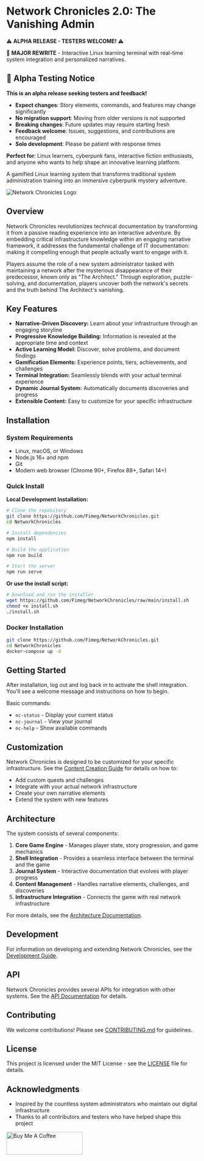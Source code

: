 # Network Chronicles 2.0: The Vanishing Admin

⚠️ **ALPHA RELEASE - TESTERS WELCOME!** ⚠️

🚀 **MAJOR REWRITE** - Interactive Linux learning terminal with real-time system integration and personalized narratives.

## 🧪 Alpha Testing Notice

**This is an alpha release seeking testers and feedback!**

- **Expect changes**: Story elements, commands, and features may change significantly
- **No migration support**: Moving from older versions is not supported  
- **Breaking changes**: Future updates may require starting fresh
- **Feedback welcome**: Issues, suggestions, and contributions are encouraged
- **Solo development**: Please be patient with response times

**Perfect for**: Linux learners, cyberpunk fans, interactive fiction enthusiasts, and anyone who wants to help shape an innovative learning platform.

A gamified Linux learning system that transforms traditional system administration training into an immersive cyberpunk mystery adventure.

![Network Chronicles Logo](assets/images/logo.png)

## Overview

Network Chronicles revolutionizes technical documentation by transforming it from a passive reading experience into an interactive adventure. By embedding critical infrastructure knowledge within an engaging narrative framework, it addresses the fundamental challenge of IT documentation: making it compelling enough that people actually want to engage with it.

Players assume the role of a new system administrator tasked with maintaining a network after the mysterious disappearance of their predecessor, known only as "The Architect." Through exploration, puzzle-solving, and documentation, players uncover both the network's secrets and the truth behind The Architect's vanishing.

## Key Features

- **Narrative-Driven Discovery:** Learn about your infrastructure through an engaging storyline
- **Progressive Knowledge Building:** Information is revealed at the appropriate time and context
- **Active Learning Model:** Discover, solve problems, and document findings
- **Gamification Elements:** Experience points, tiers, achievements, and challenges
- **Terminal Integration:** Seamlessly blends with your actual terminal experience
- **Dynamic Journal System:** Automatically documents discoveries and progress
- **Extensible Content:** Easy to customize for your specific infrastructure

## Installation

### System Requirements

- Linux, macOS, or Windows
- Node.js 16+ and npm
- Git
- Modern web browser (Chrome 90+, Firefox 88+, Safari 14+)

### Quick Install

**Local Development Installation:**

```bash
# Clone the repository
git clone https://github.com/Fimeg/NetworkChronicles.git
cd NetworkChronicles

# Install dependencies
npm install

# Build the application
npm run build

# Start the server
npm run serve
```

**Or use the install script:**

```bash
# Download and run the installer
wget https://github.com/Fimeg/NetworkChronicles/raw/main/install.sh
chmod +x install.sh
./install.sh
```

### Docker Installation

```bash
git clone https://github.com/Fimeg/NetworkChronicles.git
cd NetworkChronicles
docker-compose up -d
```

## Getting Started

After installation, log out and log back in to activate the shell integration. You'll see a welcome message and instructions on how to begin.

Basic commands:

- `nc-status` - Display your current status
- `nc-journal` - View your journal
- `nc-help` - Show available commands

## Customization

Network Chronicles is designed to be customized for your specific infrastructure. See the [Content Creation Guide](docs/content-creation.md) for details on how to:

- Add custom quests and challenges
- Integrate with your actual network infrastructure
- Create your own narrative elements
- Extend the system with new features

## Architecture

The system consists of several components:

1. **Core Game Engine** - Manages player state, story progression, and game mechanics
2. **Shell Integration** - Provides a seamless interface between the terminal and the game
3. **Journal System** - Interactive documentation that evolves with player progress
4. **Content Management** - Handles narrative elements, challenges, and discoveries
5. **Infrastructure Integration** - Connects the game with real network infrastructure

For more details, see the [Architecture Documentation](docs/architecture.md).

## Development

For information on developing and extending Network Chronicles, see the [Development Guide](docs/development.md).

## API

Network Chronicles provides several APIs for integration with other systems. See the [API Documentation](docs/api.md) for details.

## Contributing

We welcome contributions! Please see [CONTRIBUTING.md](CONTRIBUTING.md) for guidelines.

## License

This project is licensed under the MIT License - see the [LICENSE](LICENSE) file for details.

## Acknowledgments

- Inspired by the countless system administrators who maintain our digital infrastructure
- Thanks to all contributors and testers who have helped shape this project


<a href="https://www.buymeacoffee.com/caseytunturi" target="_blank"><img src="https://cdn.buymeacoffee.com/buttons/v2/default-violet.png" alt="Buy Me A Coffee" height="60px" width="200px"></a>
